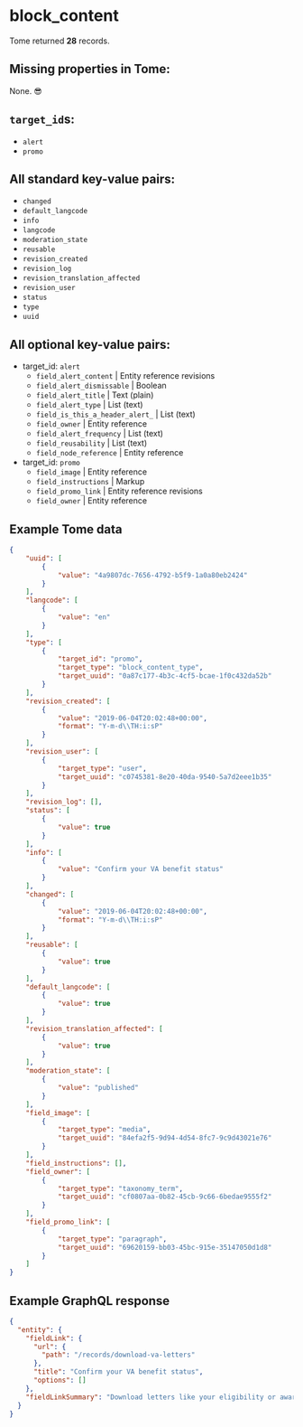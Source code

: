 # block_content

Tome returned **28** records.

## Missing properties in Tome:

None. 😎

## `target_id`s:

- `alert`
- `promo`

## All standard key-value pairs:
- `changed`
- `default_langcode`
- `info`
- `langcode`
- `moderation_state`
- `reusable`
- `revision_created`
- `revision_log`
- `revision_translation_affected`
- `revision_user`
- `status`
- `type`
- `uuid`

## All optional key-value pairs:

- target_id: `alert`
  - `field_alert_content` | Entity reference revisions
  - `field_alert_dismissable` | Boolean
  - `field_alert_title` | Text (plain)
  - `field_alert_type` | List (text)
  - `field_is_this_a_header_alert_` | List (text)
  - `field_owner` | Entity reference
  - `field_alert_frequency` | List (text)
  - `field_reusability` | List (text)
  - `field_node_reference` | Entity reference
- target_id: `promo`
  - `field_image` | Entity reference
  - `field_instructions` | Markup
  - `field_promo_link` | Entity reference revisions
  - `field_owner` | Entity reference

## Example Tome data

```json
{
    "uuid": [
        {
            "value": "4a9807dc-7656-4792-b5f9-1a0a80eb2424"
        }
    ],
    "langcode": [
        {
            "value": "en"
        }
    ],
    "type": [
        {
            "target_id": "promo",
            "target_type": "block_content_type",
            "target_uuid": "0a87c177-4b3c-4cf5-bcae-1f0c432da52b"
        }
    ],
    "revision_created": [
        {
            "value": "2019-06-04T20:02:48+00:00",
            "format": "Y-m-d\\TH:i:sP"
        }
    ],
    "revision_user": [
        {
            "target_type": "user",
            "target_uuid": "c0745381-8e20-40da-9540-5a7d2eee1b35"
        }
    ],
    "revision_log": [],
    "status": [
        {
            "value": true
        }
    ],
    "info": [
        {
            "value": "Confirm your VA benefit status"
        }
    ],
    "changed": [
        {
            "value": "2019-06-04T20:02:48+00:00",
            "format": "Y-m-d\\TH:i:sP"
        }
    ],
    "reusable": [
        {
            "value": true
        }
    ],
    "default_langcode": [
        {
            "value": true
        }
    ],
    "revision_translation_affected": [
        {
            "value": true
        }
    ],
    "moderation_state": [
        {
            "value": "published"
        }
    ],
    "field_image": [
        {
            "target_type": "media",
            "target_uuid": "84efa2f5-9d94-4d54-8fc7-9c9d43021e76"
        }
    ],
    "field_instructions": [],
    "field_owner": [
        {
            "target_type": "taxonomy_term",
            "target_uuid": "cf0807aa-0b82-45cb-9c66-6bedae9555f2"
        }
    ],
    "field_promo_link": [
        {
            "target_type": "paragraph",
            "target_uuid": "69620159-bb03-45bc-915e-35147050d1d8"
        }
    ]
}
```

## Example GraphQL response

```json
{
  "entity": {
    "fieldLink": {
      "url": {
        "path": "/records/download-va-letters"
      },
      "title": "Confirm your VA benefit status",
      "options": []
    },
    "fieldLinkSummary": "Download letters like your eligibility or award letter for certain benefits."
  }
}
```
